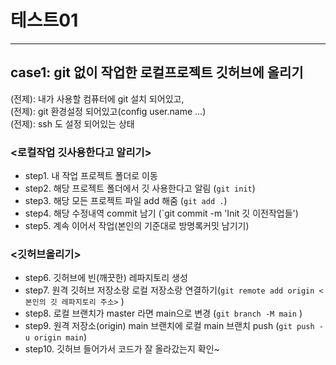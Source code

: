 # 테스트01
---
## case1: git 없이 작업한 로컬프로젝트 깃허브에 올리기
(전제): 내가 사용할 컴퓨터에 git 설치 되어있고,  
(전제): git 환경설정 되어있고(config user.name ...)  
(전제): ssh 도 설정 되어있는 상태  

### <로컬작업 깃사용한다고 알리기>
- step1. 내 작업 프로젝트 폴더로 이동  
- step2. 해당 프로젝트 폴더에서 깃 사용한다고 알림 (`git init`)  
- step3. 해당 모든 프로젝트 파일 add 해줌 (`git add .`)  
- step4. 해당 수정내역 commit 남기 (`git commit -m 'Init 깃 이전작업들')  
- step5. 계속 이어서 작업(본인의 기준대로 방명록커밋 남기기)  
### <깃허브올리기>
- step6. 깃허브에 빈(깨끗한) 레파지토리 생성  
- step7. 원격 깃허브 저장소랑 로컬 저장소랑 연결하기(`git remote add origin <본인의 깃 레파지토리 주소>` )  
- step8. 로컬 브랜치가 master 라면 main으로 변경 (`git branch -M main` )  
- step9. 원격 저장소(origin) main 브랜치에 로컬 main 브랜치 push (`git push -u origin main`)  
- step10. 깃허브 들어가서 코드가 잘 올라갔는지 확인~  
